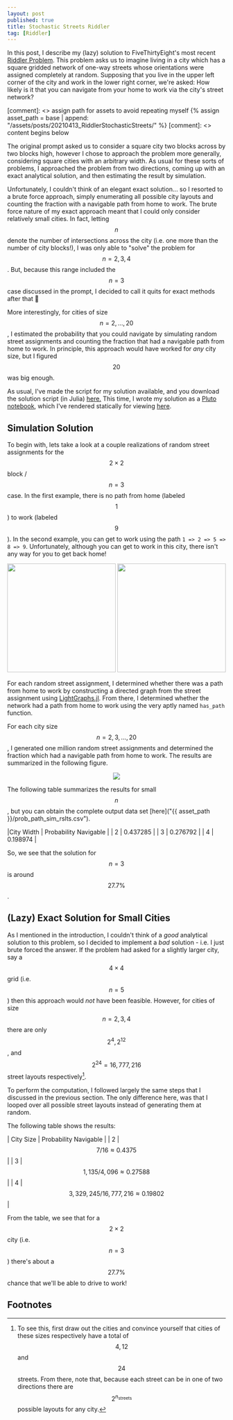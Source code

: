 ```yaml
---
layout: post
published: true
title: Stochastic Streets Riddler
tag: [Riddler]
---
```


In this post, I describe my (lazy) solution to FiveThirtyEight's most recent
[Riddler
Problem](https://fivethirtyeight.com/features/can-you-navigate-the-one-way-streets/).
This problem asks us to imagine living in a city which has a square gridded
network of one-way streets whose orientations were assigned completely at
random. Supposing that you live in the upper left corner of the city and work in
the lower right corner, we're asked: How likely is it that you can navigate from
your home to work via the city's street network?

[comment]: <> assign path for assets to avoid repeating myself
{% assign asset_path = base | append: "/assets/posts/20210413_RiddlerStochasticStreets/" %}
[comment]: <> content begins below

The original prompt asked us to consider a square city two blocks across by two
blocks high, however I chose to approach the problem more generally, considering
square cities with an arbitrary width. As usual for these sorts of problems, I
approached the problem from two directions, coming up with an exact analytical
solution, and then estimating the result by simulation. 

Unfortunately, I couldn't think of an elegant exact solution... so I resorted to
a brute force approach, simply enumerating all possible city layouts and
counting the fraction with a navigable path from home to work. The brute force
nature of my exact approach meant that I could only consider relatively small
cities. In fact, letting $$n$$ denote the number of intersections across the
city (i.e. one more than the number of city blocks!), I was only able to "solve"
the problem for $$n = 2,3,4$$. But, because this range included the $$n = 3$$
case discussed in the prompt, I decided to call it quits for exact methods after
that 🙂 

More interestingly, for cities of size $$n = 2, \ldots, 20$$, I estimated the
probability that you could navigate by simulating random street assignments and
counting the fraction that had a navigable path from home to work. In principle,
this approach would have worked for *any* city size, but I figured $$20$$ was
big enough.

As usual, I've made the script for my solution available, and you download the
solution script (in Julia) <a href="{{ asset_path
}}/random_networks.jl">here.</a> This time, I wrote my solution as a [Pluto
notebook](https://github.com/fonsp/Pluto.jl), which I've rendered statically for
viewing <a href="{{ asset_path }}/random_networks.jl.html">here</a>.

## Simulation Solution
To begin with, lets take a look at a couple realizations of random street
assignments for the $$2 \times 2$$ block / $$n = 3$$ case. In the first example,
there is no path from home (labeled $$1$$) to work (labeled $$9$$). In the
second example, you can get to work using the path `1 => 2 => 5 => 8 => 9`.
Unfortunately, although you can get to work in this city, there isn't any way
for you to get back home!

<div>
    <center>
        <img src="{{ asset_path }}/street_layout_example_1.png" width="250px">
        <img src="{{ asset_path }}/street_layout_example_2.png" width="250px">
    </center> 
</div>

For each random street assignment, I determined whether there was a path from
home to work by constructing a directed graph from the street assignment using
[LightGraphs.jl](https://github.com/JuliaGraphs/LightGraphs.jl). From there, I
determined whether the network had a path from home to work using the very aptly
named `has_path` function.

For each city size $$n = 2, 3, \ldots, 20$$, I generated one million random
street assignments and determined the fraction which had a navigable path from
home to work. The results are summarized in the following figure.

<center> 
<img src="{{ asset_path }}/prob_path.png"> 
</center>

The following table summarizes the results for small $$n$$, but you can obtain
the complete output data set [here]("{{ asset_path }}/prob_path_sim_rslts.csv").

|City Width | Probability Navigable |
| 2         | 0.437285              |
| 3         | 0.276792              |
| 4         | 0.198974              |

So, we see that the solution for $$n = 3$$ is around $$27.7\%$$.

## (Lazy) Exact Solution for Small Cities

As I mentioned in the introduction, I couldn't think of a *good* analytical
solution to this problem, so I decided to implement a *bad* solution - i.e. I
just brute forced the answer. If the problem had asked for a slightly larger
city, say a $$ 4 \times 4 $$ grid (i.e. $$n = 5$$) then this approach would
*not* have been feasible. However, for cities of size $$n = 2,3,4$$ there are
only $$2^4, 2^{12}$$, and $$2^{24} = 16,777,216$$ street layouts respectively[^1].

To perform the computation, I followed largely the same steps that I discussed
in the previous section. The only difference here, was that I looped over all
possible street layouts instead of generating them at random. 

The following table shows the results:

| City Size | Probability Navigable                       |
| 2         | $$ 7 /  16 \approx 0.4375 $$                |
| 3         | $$ 1,135 / 4,096 \approx 0.27588 $$         |
| 4         | $$ 3,329,245 / 16,777,216  \approx 0.19802$$|

From the table, we see that for a $$2\times2$$ city (i.e. $$n = 3$$) there's
about a $$27.7\%$$ chance that we'll be able to drive to work!


## Footnotes
[^1]: To see this, first draw out the cities and convince yourself that cities
    of these sizes respectively have a total of $$4, 12$$ and $$24$$ streets.
    From there, note that, because each street can be in one of two directions
    there are $$2^{n_\text{streets}}$$ possible layouts for any city.

